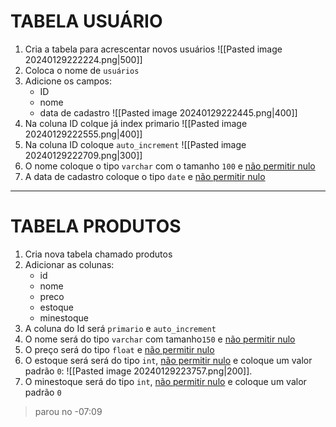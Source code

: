 # TABELA USUÁRIO
1. Cria a tabela para acrescentar novos usuários
![[Pasted image 20240129222224.png|500]]
2. Coloca o nome de `usuários`
3. Adicione os campos:
	- ID
	- nome
	- data de cadastro
![[Pasted image 20240129222445.png|400]]
4. Na coluna ID colque já index primario
![[Pasted image 20240129222555.png|400]]
5. Na coluna ID coloque `auto_increment`
![[Pasted image 20240129222709.png|300]]
6. O nome coloque o tipo `varchar` com o tamanho `100` e <u>não permitir nulo</u>
7. A data de cadastro coloque o tipo `date` e <u>não permitir nulo</u> 
---
# TABELA PRODUTOS
1. Cria nova tabela chamado produtos
2. Adicionar as colunas:
	- id
	- nome
	- preco
	- estoque
	- minestoque
3. A coluna do Id será `primario`  e `auto_increment`
4. O nome será do tipo `varchar` com tamanho`150` e <u>não permitir nulo</u>
5. O preço será do tipo `float`  e <u>não permitir nulo</u>
6. O estoque será será do tipo `int`, <u>não permitir nulo</u> e coloque um valor padrão `0`:
![[Pasted image 20240129223757.png|200]].
7. O minestoque será do tipo `int`,  <u>não permitir nulo</u> e coloque um valor padrão `0`

>parou no -07:09

